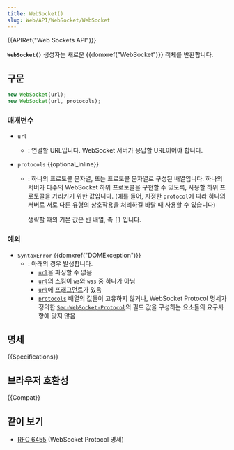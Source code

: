 ```yaml
---
title: WebSocket()
slug: Web/API/WebSocket/WebSocket
---
```


{{APIRef("Web Sockets API")}}

**`WebSocket()`** 생성자는 새로운 {{domxref("WebSocket")}} 객체를 반환합니다.

## 구문

```js
new WebSocket(url);
new WebSocket(url, protocols);
```

### 매개변수

- `url`
  - : 연결할 URL입니다. WebSocket 서버가 응답할 URL이어야 합니다.
- `protocols` {{optional_inline}}

  - : 하나의 프로토콜 문자열, 또는 프로토콜 문자열로 구성된 배열입니다. 하나의 서버가 다수의 WebSocket 하위 프로토콜을 구현할 수 있도록, 사용할 하위 프로토콜을 가리키기 위한 값입니다. (예를 들어, 지정한 `protocol`에 따라 하나의 서버로 서로 다른 유형의 상호작용을 처리하길 바랄 때 사용할 수 있습니다)

    생략할 때의 기본 값은 빈 배열, 즉 `[]` 입니다.

### 예외

- `SyntaxError` {{domxref("DOMException")}}
  - : 아래의 경우 발생합니다.
    - [`url`](#url)을 파싱할 수 없음
    - [`url`](#url)의 스킴이 `ws`와 `wss` 중 하나가 아님
    - [`url`](#url)에 [프래그먼트](/ko/docs/Web/HTTP/Basics_of_HTTP/Identifying_resources_on_the_Web#프래그먼트)가 있음
    - [`protocols`](#protocols) 배열의 값들이 고유하지 않거나, WebSocket Protocol 명세가 정의한 [`Sec-WebSocket-Protocol`](/ko/docs/Web/HTTP/Protocol_upgrade_mechanism#sec-websocket-protocol)의 필드 값을 구성하는 요소들의 요구사항에 맞지 않음

## 명세

{{Specifications}}

## 브라우저 호환성

{{Compat}}

## 같이 보기

- [RFC 6455](https://www.rfc-editor.org/rfc/rfc6455.html) (WebSocket Protocol 명세)
